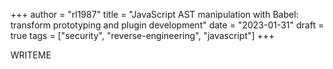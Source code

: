 +++
author = "rl1987"
title = "JavaScript AST manipulation with Babel: transform prototyping and plugin development"
date = "2023-01-31"
draft = true
tags = ["security", "reverse-engineering", "javascript"]
+++

WRITEME
